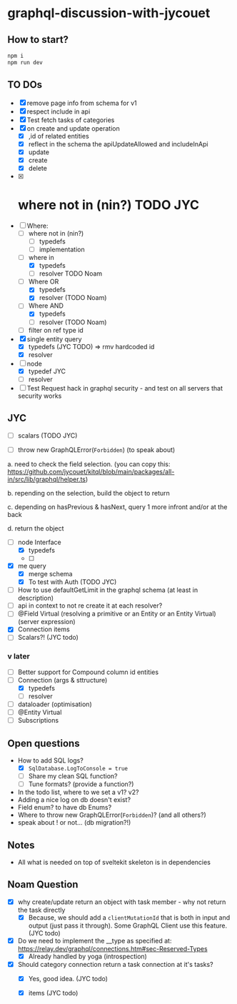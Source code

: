 # graphql-discussion-with-jycouet

## How to start?

```bash
npm i
npm run dev
```

## TO DOs
- [x] remove page info from schema for v1
- [x] respect include in api
- [x] Test fetch tasks of categories
- [x] on create and update operation
  - [x] ,id of related entities
  - [x] reflect in the schema the apiUpdateAllowed and includeInApi
  - [x] update
  - [x] create
  - [x] delete
- [x] # where not in (nin?) TODO JYC
- [ ] Where:
  - [ ] where not in (nin?)
    - [ ] typedefs
    - [ ] implementation
  - [ ] where in
    - [x] typedefs
    - [ ] resolver TODO Noam
  - [ ] Where OR
    - [x] typedefs
    - [x] resolver (TODO Noam)
  - [ ] Where AND
    - [x] typedefs
    - [ ] resolver (TODO Noam)
  - [ ] filter on ref type id
- [x] single entity query
  - [x] typedefs (JYC TODO) => rmv hardcoded id
  - [x] resolver
- [ ] node
  - [x] typedef JYC
  - [ ] resolver
- [ ] Test Request hack in graphql security - and test on all servers that security works
## JYC
- [ ] scalars (TODO JYC)
- [ ] throw new GraphQLError(`Forbidden`) (to speak about)




a. need to check the field selection. (you can copy this:
https://github.com/jycouet/kitql/blob/main/packages/all-in/src/lib/graphql/helper.ts)

b. repending on the selection, build the object to return

c. depending on hasPrevious & hasNext, query 1 more infront and/or at the back

d. return the object

- [ ] node Interface
  - [x] typedefs
  - [ ]
- [x] me query
  - [x] merge schema
  - [x] To test with Auth (TODO JYC)
- [ ] How to use defaultGetLimit in the graphql schema (at least in description)
- [ ] api in context to not re create it at each resolver?
- [ ] @Field Virtual (resolving a primitive or an Entity or an Entity Virtual) (server expression)
- [x] Connection items
- [ ] Scalars?! (JYC todo)

### v later

- [ ] Better support for Compound column id entities
- [ ] Connection (args & sttructure)
  - [x] typedefs
  - [ ] resolver
- [ ] dataloader (optimisation)
- [ ] @Entity Virtual
- [ ] Subscriptions

## Open questions

- How to add SQL logs?
  - [x] `SqlDatabase.LogToConsole = true`
  - [ ] Share my clean SQL function?
  - [ ] Tune formats? (provide a function?)
- In the todo list, where to we set a v1? v2?
- Adding a nice log on db doesn't exist?
- Field enum? to have db Enums?
- Where to throw new GraphQLError(`Forbidden`)? (and all others?)
- speak about ! or not... (db migration?!)

## Notes

- All what is needed on top of sveltekit skeleton is in dependencies

## Noam Question

- [x] why create/update return an object with task member - why not return the task directly
  - [x] Because, we should add a `clientMutationId` that is both in input and output (just pass it
        through). Some GraphQL Client use this feature. (JYC todo)
- [x] Do we need to implement the \_\_type as specified at:
      https://relay.dev/graphql/connections.htm#sec-Reserved-Types
  - [x] Already handled by yoga (introspection)
- [x] Should category connection return a task connection at it's tasks?
  - [x] Yes, good idea. (JYC todo)
  - [x] items (JYC todo)


